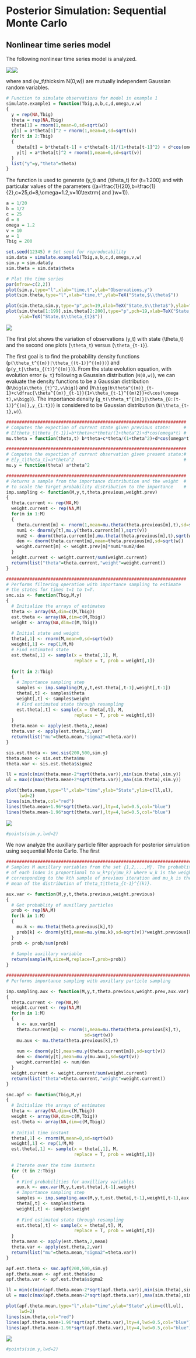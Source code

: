 Posterior Simulation: Sequential Monte Carlo
================

## Nonlinear time series model

The following nonlinear time series model is analyzed.

![](README_files/figure-gfm/equations-1.png)<!-- -->![](README_files/figure-gfm/equations-2.png)<!-- -->

where and \(w_t\thicksim N(0,w)\) are mutually independent Gaussian
random variables.

``` r
# Function to simulate observations for model in example 1
simulate.example1 = function(Tbig,a,b,c,d,omega,v,w)
{
  y = rep(NA,Tbig)
  theta = rep(NA,Tbig)
  theta[1] = rnorm(1,mean=0,sd=sqrt(w))
  y[1] = a*theta[1]^2 + rnorm(1,mean=0,sd=sqrt(v))
  for(t in 2:Tbig)
  {
    theta[t] = b*theta[t-1] + c*theta[t-1]/(1+theta[t-1]^2) + d*cos(omega*t) + rnorm(1,mean=0,sd=sqrt(w))
    y[t] = a*theta[t]^2 + rnorm(1,mean=0,sd=sqrt(v))
  }
  list("y"=y,"theta"=theta)
}
```

The function is used to generate \(y_t\) and \(\theta_t\) for
\(t=1:200\) and with particular values of the parameters
\((a=\frac{1}{20},b=\frac{1}{2},c=25,d=8,\omega=1.2,v=10\textrm{ and }w=1)\).

``` r
a = 1/20
b = 1/2
c = 25
d = 8
omega = 1.2
v = 10
w = 1
Tbig = 200

set.seed(12345) # Set seed for reproducability
sim.data = simulate.example1(Tbig,a,b,c,d,omega,v,w)
sim.y = sim.data$y
sim.theta = sim.data$theta

# Plot the time series
par(mfrow=c(2,2))
plot(sim.y,type="l",xlab="time,t",ylab="Observations,y")
plot(sim.theta,type="l",xlab="time,t",ylab=TeX("State,$\\theta$"))

plot(sim.theta,sim.y,type="p",pch=19,xlab=TeX("State,$\\theta$"),ylab="Observations,y")
plot(sim.theta[1:199],sim.theta[2:200],type="p",pch=19,xlab=TeX("State,$\\theta_{t-1}$"),
     ylab=TeX("State,$\\theta_{t}$"))
```

![](README_files/figure-gfm/simulate-1.png)<!-- -->

The first plot shows the variation of observations \(y_t\) with state
\(\theta_t\) and the second one plots \(`\theta_t`\) versus
\(`\theta_{t-1}`\).

The first goal is to find the probability density functions
\(`p(\theta_t^{(m)}|\theta_{(t-1)}^{(m)})`\) and
\(`p(y_t|\theta_{(t)}^{(m)})`\). From the state evolution equation, with
evolution error \(`w_t`\) following a Gaussian distribution
\(`N(0,w)`\), we can evaluate the density functions to be a Gaussian
distribution \(`N\big(a\theta_{t}^2,v\big)`\) and
\(`N\bigg(b\theta^{(m)}_{t-1}+c\dfrac{\theta^{(m)}_{t-1}}{1+\theta_{t-1}^{(m)2}}+d\cos(\omega t),w\bigg)`\).
The importance density
\(`g_t(\theta_t^{(m)}|\theta_{0:(t-1)}^{(m)},y_{1:t})`\) is considered
to be Gaussian distribution \(`N(\theta_{t-1},w)`\).

``` r
#####################################################################
# Computes the expection of current state given previous state:     #
# E[theta_t|theta_{t-1}]=b*theta+c*theta/(1+theta^2)+d*cos(omega*t) #
mu.theta = function(theta,t) b*theta+c*theta/(1+theta^2)+d*cos(omega*t)

#####################################################################
# Computes the expection of current observation given present state:#
# E[y_t|theta_t]=a*theta^2                                          #
mu.y = function(theta) a*theta^2                                    

#####################################################################
# Returns a sample from the importance distribution and the weight  #
# to scale the target probability distribution to the importance    #
imp.sampling <- function(M,y,t,theta.previous,weight.prev)
{
  theta.current <- rep(NA,M)
  weight.current <- rep(NA,M)
  for(m in 1:M)
  {
    theta.current[m] <- rnorm(1,mean=mu.theta(theta.previous[m],t),sd=sqrt(w))
    num1 <- dnorm(y[t],mu.y(theta.current[m]),sqrt(v))
    num2 <- dnorm(theta.current[m],mu.theta(theta.previous[m],t),sqrt(w))
    den <- dnorm(theta.current[m],mean=theta.previous[m],sd=sqrt(w))
    weight.current[m] <- weight.prev[m]*num1*num2/den
  }
  weight.current <- weight.current/sum(weight.current)
  return(list("theta"=theta.current,"weight"=weight.current))
}

#####################################################################
# Performs filtering operation with importance sampling to estimate
# the states for times t=1 to t=T.
smc.sis <- function(Tbig,M,y)
{
  # Initialize the arrays of estimates
  theta <- array(NA,dim=c(M,Tbig))
  est.theta <- array(NA,dim=c(M,Tbig))
  weight <- array(NA,dim=c(M,Tbig))
  
  # Initial state and weight
  theta[,1] <- rnorm(M,mean=0,sd=sqrt(w))
  weight[,1] <- rep(1/M,M)
  # Find estimated state
  est.theta[,1] <- sample(x = theta[,1], M, 
                          replace = T, prob = weight[,1])
  
  for(t in 2:Tbig)
  {
    # Importance sampling step
    samples <- imp.sampling(M,y,t,est.theta[,t-1],weight[,t-1])
    theta[,t] <- samples$theta
    weight[,t] <- samples$weight
    # Find estimated state through resampling
    est.theta[,t] <- sample(x = theta[,t], M, 
                          replace = T, prob = weight[,t])
  }
  theta.mean <- apply(est.theta,2,mean)
  theta.var <- apply(est.theta,2,var)
  return(list("mu"=theta.mean,"sigma2"=theta.var))
}
```

``` r
sis.est.theta <- smc.sis(200,500,sim.y)
theta.mean <- sis.est.theta$mu
theta.var <- sis.est.theta$sigma2

ll = min(c(min(theta.mean-2*sqrt(theta.var)),min(sim.theta),sim.y))
ul = max(c(max(theta.mean+2*sqrt(theta.var)),max(sim.theta),sim.y))

plot(theta.mean,type="l",xlab="time",ylab="State",ylim=c(ll,ul),
     lwd=2)
lines(sim.theta,col="red")
lines(theta.mean+1.96*sqrt(theta.var),lty=4,lwd=0.5,col="blue")
lines(theta.mean-1.96*sqrt(theta.var),lty=4,lwd=0.5,col="blue")
```

![](README_files/figure-gfm/estimate-1.png)<!-- -->

``` r
#points(sim.y,lwd=2)
```

We now analyze the auxillary particle filter approach for posterior
simulation using sequential Monte Carlo. The first

``` r
##########################################################################
# Samples M auxillary variables from the set {1,2,...,M}. The probablity #
# of each index is proportional to w_k*p(y|mu_k) where w_k is the weight #
# corresponding to the kth sample of previous iteration and mu_k is the  #
# mean of the distribution of theta_t|theta_{t-1}^{(k)}.

aux.var <- function(M,y,t,theta.previous,weight.previous)
{
  # Get probablity of auxillary particles
  prob <- rep(NA,M)
  for(k in 1:M)
  {
    mu.k <- mu.theta(theta.previous[k],t)
    prob[k] <- dnorm(y[t],mean=mu.y(mu.k),sd=sqrt(v))*weight.previous[k]
  }
  prob <- prob/sum(prob)
  
  # Sample auxillary variable
  return(sample(M,size=M,replace=T,prob=prob))
}

##########################################################################
# Performs importance sampling with auxillary particle sampling

imp.sampling.aux <- function(M,y,t,theta.previous,weight.prev,aux.var)
{
  theta.current <- rep(NA,M)
  weight.current <- rep(NA,M)
  for(m in 1:M)
  {
    k <- aux.var[m]
    theta.current[m] <- rnorm(1,mean=mu.theta(theta.previous[k],t),
                              sd=sqrt(w))
    mu.aux <- mu.theta(theta.previous[k],t)
    
    num <- dnorm(y[t],mean=mu.y(theta.current[m]),sd=sqrt(v))
    den <- dnorm(y[t],mean=mu.y(mu.aux),sd=sqrt(v))
    weight.current[m] <- num/den
  }
  weight.current <- weight.current/sum(weight.current)
  return(list("theta"=theta.current,"weight"=weight.current))
}

smc.apf <- function(Tbig,M,y)
{
  # Initialize the arrays of estimates
  theta <- array(NA,dim=c(M,Tbig))
  weight <- array(NA,dim=c(M,Tbig))
  est.theta <- array(NA,dim=c(M,Tbig))
  
  # Initial time instant
  theta[,1] <- rnorm(M,mean=0,sd=sqrt(w))
  weight[,1] <- rep(1/M,M)
  est.theta[,1] <- sample(x = theta[,1], M, 
                          replace = T, prob = weight[,1])
  
  # Iterate over the time instants
  for (t in 2:Tbig)
  {
    # Find probabilities for auxilliary variables
    aux.k <- aux.var(M,y,t,est.theta[,t-1],weight)
    # Importance sampling step
    samples <- imp.sampling.aux(M,y,t,est.theta[,t-1],weight[,t-1],aux.k)
    theta[,t] <- samples$theta
    weight[,t] <- samples$weight
    
    # Find estimated state through resampling
    est.theta[,t] <- sample(x = theta[,t], M, 
                          replace = T, prob = weight[,t])
  }
  theta.mean <- apply(est.theta,2,mean)
  theta.var <- apply(est.theta,2,var)
  return(list("mu"=theta.mean,"sigma2"=theta.var))
}
```

``` r
apf.est.theta <- smc.apf(200,500,sim.y)
apf.theta.mean <- apf.est.theta$mu
apf.theta.var <- apf.est.theta$sigma2

ll = min(c(min(apf.theta.mean-2*sqrt(apf.theta.var)),min(sim.theta),sim.y))
ul = max(c(max(apf.theta.mean+2*sqrt(apf.theta.var)),max(sim.theta),sim.y))

plot(apf.theta.mean,type="l",xlab="time",ylab="State",ylim=c(ll,ul),
     lwd=2)
lines(sim.theta,col="red")
lines(apf.theta.mean+1.96*sqrt(apf.theta.var),lty=4,lwd=0.5,col="blue")
lines(apf.theta.mean-1.96*sqrt(apf.theta.var),lty=4,lwd=0.5,col="blue")
```

![](README_files/figure-gfm/estimate_aux-1.png)<!-- -->

``` r
#points(sim.y,lwd=2)
```
